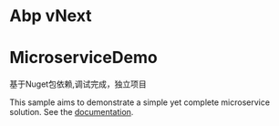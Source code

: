 # Abp vNext 
# MicroserviceDemo

基于Nuget包依赖,调试完成，独立项目

This sample aims to demonstrate a simple yet complete microservice solution. See the [documentation](https://abp.io/documents/abp/latest/Samples/Microservice-Demo).

